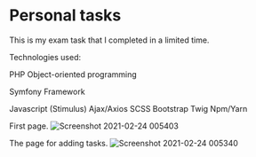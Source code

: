 # Personal tasks
This is my exam task that I completed in a limited time.

Technologies used:

PHP Object-oriented programming

Symfony Framework

Javascript (Stimulus)
Ajax/Axios
SCSS
Bootstrap
Twig
Npm/Yarn

First page.
![Screenshot 2021-02-24 005403](https://user-images.githubusercontent.com/70883106/108918957-dfcf0800-763a-11eb-912c-884daea1cd71.jpg)

The page for adding tasks.
![Screenshot 2021-02-24 005340](https://user-images.githubusercontent.com/70883106/108918958-e0679e80-763a-11eb-962a-dbf3e3d1248f.jpg)
